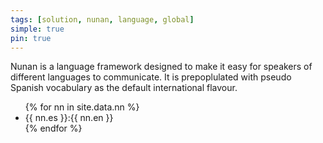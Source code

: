 ```yaml
---
tags: [solution, nunan, language, global]
simple: true
pin: true
---
```


Nunan is a language framework designed to make it easy for speakers of different languages to communicate. It is prepoplulated with pseudo Spanish vocabulary as the default international flavour.

<ul>
{% for nn in site.data.nn %}
  <li>
    {{ nn.es }}:{{ nn.en }}
  </li>
{% endfor %}
</ul>
